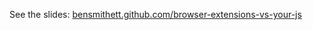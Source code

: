 See the slides: [bensmithett.github.com/browser-extensions-vs-your-js](https://bensmithett.github.com/browser-extensions-vs-your-js)